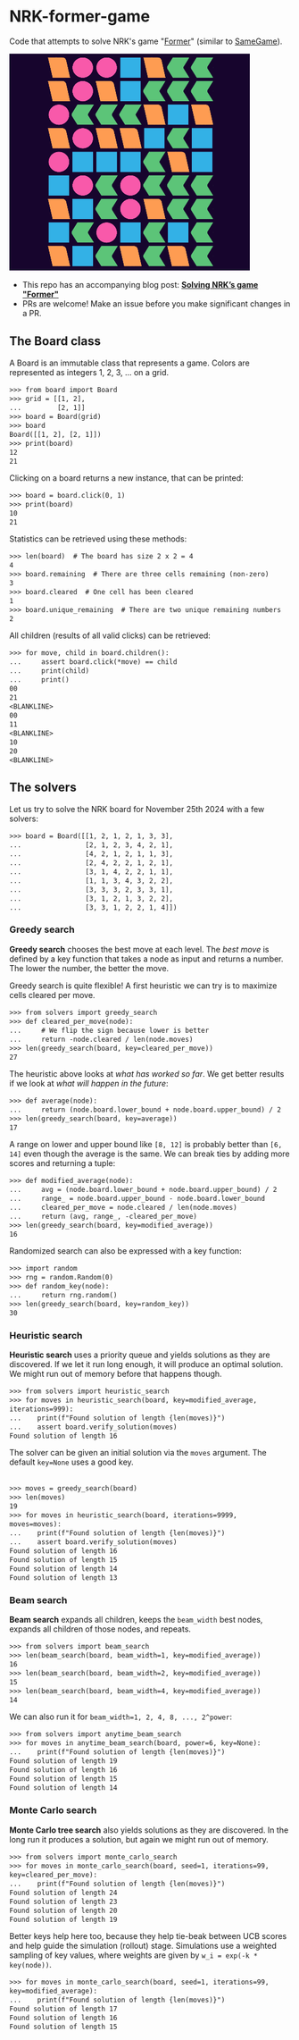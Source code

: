 # NRK-former-game

Code that attempts to solve NRK's game "[Former](https://www.nrk.no/former-1.17105310)" (similar to [SameGame](https://en.wikipedia.org/wiki/SameGame)).

![GamePlay](./gameplay.gif)

- This repo has an accompanying blog post: **[Solving NRK’s game "Former"](https://tommyodland.com/articles/2024/solving-nrks-game-former/)**
- PRs are welcome! Make an issue before you make significant changes in a PR.

## The Board class

A Board is an immutable class that represents a game.
Colors are represented as integers 1, 2, 3, ... on a grid.

```pycon
>>> from board import Board
>>> grid = [[1, 2],
...         [2, 1]]
>>> board = Board(grid)
>>> board
Board([[1, 2], [2, 1]])
>>> print(board)
12
21

```

Clicking on a board returns a new instance, that can be printed:

```pycon
>>> board = board.click(0, 1)
>>> print(board)
10
21

```

Statistics can be retrieved using these methods:

```pycon
>>> len(board)  # The board has size 2 x 2 = 4
4
>>> board.remaining  # There are three cells remaining (non-zero)
3
>>> board.cleared  # One cell has been cleared
1
>>> board.unique_remaining  # There are two unique remaining numbers
2

```

All children (results of all valid clicks) can be retrieved:

```pycon
>>> for move, child in board.children():
...     assert board.click(*move) == child
...     print(child)
...     print()
00
21
<BLANKLINE>
00
11
<BLANKLINE>
10
20
<BLANKLINE>

```

## The solvers

Let us try to solve the NRK board for November 25th 2024 with a few solvers:

```pycon
>>> board = Board([[1, 2, 1, 2, 1, 3, 3], 
...                [2, 1, 2, 3, 4, 2, 1], 
...                [4, 2, 1, 2, 1, 1, 3], 
...                [2, 4, 2, 2, 1, 2, 1], 
...                [3, 1, 4, 2, 2, 1, 1], 
...                [1, 1, 3, 4, 3, 2, 2], 
...                [3, 3, 3, 2, 3, 3, 1], 
...                [3, 1, 2, 1, 3, 2, 2], 
...                [3, 3, 1, 2, 2, 1, 4]])

```

### Greedy search

**Greedy search** chooses the best move at each level.
The _best move_ is defined by a key function that takes a node as input and returns a number.
The lower the number, the better the move.

Greedy search is quite flexible!
A first heuristic we can try is to maximize cells cleared per move.

```pycon
>>> from solvers import greedy_search
>>> def cleared_per_move(node):
...     # We flip the sign because lower is better
...     return -node.cleared / len(node.moves)
>>> len(greedy_search(board, key=cleared_per_move))
27

```

The heuristic above looks at _what has worked so far_.
We get better results if we look at _what will happen in the future_:

```pycon
>>> def average(node):
...     return (node.board.lower_bound + node.board.upper_bound) / 2
>>> len(greedy_search(board, key=average))
17

```

A range on lower and upper bound like `[8, 12]` is probably better than `[6, 14]`
even though the average is the same.
We can break ties by adding more scores and returning a tuple:

```pycon
>>> def modified_average(node):
...     avg = (node.board.lower_bound + node.board.upper_bound) / 2
...     range_ = node.board.upper_bound - node.board.lower_bound
...     cleared_per_move = node.cleared / len(node.moves)
...     return (avg, range_, -cleared_per_move)
>>> len(greedy_search(board, key=modified_average))
16

```

Randomized search can also be expressed with a key function:

```pycon
>>> import random
>>> rng = random.Random(0)
>>> def random_key(node):
...     return rng.random()
>>> len(greedy_search(board, key=random_key))
30

```

### Heuristic search

**Heuristic search** uses a priority queue and yields solutions as they are discovered.
If we let it run long enough, it will produce an optimal solution.
We might run out of memory before that happens though.

```pycon
>>> from solvers import heuristic_search
>>> for moves in heuristic_search(board, key=modified_average, iterations=999):
...    print(f"Found solution of length {len(moves)}")
...    assert board.verify_solution(moves)
Found solution of length 16

```

The solver can be given an initial solution via the `moves` argument.
The default `key=None` uses a good key.

```pycon

>>> moves = greedy_search(board)
>>> len(moves)
19
>>> for moves in heuristic_search(board, iterations=9999, moves=moves):
...    print(f"Found solution of length {len(moves)}")
...    assert board.verify_solution(moves)
Found solution of length 16
Found solution of length 15
Found solution of length 14
Found solution of length 13

```

### Beam search

**Beam search** expands all children, keeps the `beam_width` best nodes, 
expands all children of those nodes, and repeats.

```pycon
>>> from solvers import beam_search
>>> len(beam_search(board, beam_width=1, key=modified_average))
16
>>> len(beam_search(board, beam_width=2, key=modified_average))
15
>>> len(beam_search(board, beam_width=4, key=modified_average))
14

```

We can also run it for `beam_width=1, 2, 4, 8, ..., 2^power`:

```pycon
>>> from solvers import anytime_beam_search
>>> for moves in anytime_beam_search(board, power=6, key=None):
...    print(f"Found solution of length {len(moves)}")
Found solution of length 19
Found solution of length 16
Found solution of length 15
Found solution of length 14

```

### Monte Carlo search

**Monte Carlo tree search** also yields solutions as they are discovered.
In the long run it produces a solution, but again we might run out of memory.

```pycon
>>> from solvers import monte_carlo_search
>>> for moves in monte_carlo_search(board, seed=1, iterations=99, key=cleared_per_move):
...    print(f"Found solution of length {len(moves)}")
Found solution of length 24
Found solution of length 23
Found solution of length 20
Found solution of length 19

```

Better keys help here too, because they help tie-beak between UCB scores and
help guide the simulation (rollout) stage. Simulations use a weighted sampling
of key values, where weights are given by `w_i = exp(-k * key(node))`.

```pycon
>>> for moves in monte_carlo_search(board, seed=1, iterations=99, key=modified_average):
...    print(f"Found solution of length {len(moves)}")
Found solution of length 17
Found solution of length 16
Found solution of length 15


```
